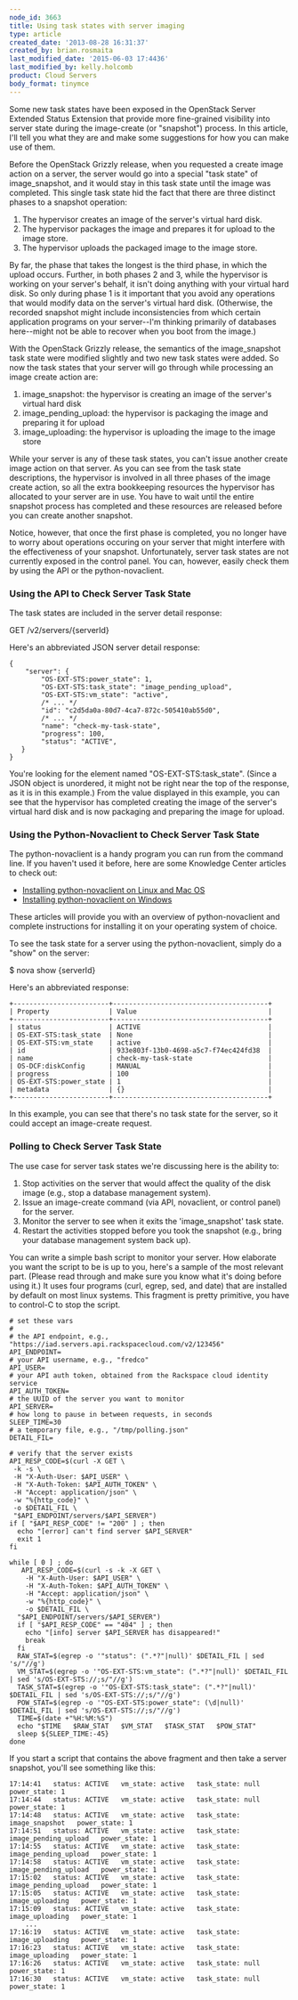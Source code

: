 ```yaml
---
node_id: 3663
title: Using task states with server imaging
type: article
created_date: '2013-08-28 16:31:37'
created_by: brian.rosmaita
last_modified_date: '2015-06-03 17:4436'
last_modified_by: kelly.holcomb
product: Cloud Servers
body_format: tinymce
---
```


Some new task states have been exposed in the OpenStack Server Extended
Status Extension that provide more fine-grained visibility into server
state during the image-create (or "snapshot") process.  In this article,
I'll tell you what they are and make some suggestions for how you can
make use of them.

Before the OpenStack Grizzly release, when you requested a create image
action on a server, the server would go into a special "task state" of
image\_snapshot, and it would stay in this task state until the image
was completed.  This single task state hid the fact that there are three
distinct phases to a snapshot operation:

1.  The hypervisor creates an image of the server's virtual hard disk.
2.  The hypervisor packages the image and prepares it for upload to the
    image store.
3.  The hypervisor uploads the packaged image to the image store.

By far, the phase that takes the longest is the third phase, in which
the upload occurs.  Further, in both phases 2 and 3, while the
hypervisor is working on your server's behalf, it isn't doing anything
with your virtual hard disk.  So only during phase 1 is it important
that you avoid any operations that would modify data on the server's
virtual hard disk.  (Otherwise, the recorded snapshot might include
inconsistencies from which certain application programs on your
server--I'm thinking primarily of databases here--might not be able to
recover when you boot from the image.)

With the OpenStack Grizzly release, the semantics of the image\_snapshot
task state were modified slightly and two new task states were added.
 So now the task states that your server will go through while
processing an image create action are:

1.  image\_snapshot: the hypervisor is creating an image of the server's
    virtual hard disk
2.  image\_pending\_upload: the hypervisor is packaging the image and
    preparing it for upload
3.  image\_uploading: the hypervisor is uploading the image to the image
    store

While your server is any of these task states, you can't issue another
create image action on that server.  As you can see from the task state
descriptions, the hypervisor is involved in all three phases of the
image create action, so all the extra bookkeeping resources the
hypervisor has allocated to your server are in use.  You have to wait
until the entire snapshot process has completed and these resources are
released before you can create another snapshot.

Notice, however, that once the first phase is completed, you no longer
have to worry about operations occuring on your server that might
interfere with the effectiveness of your snapshot.  Unfortunately,
server task states are not currently exposed in the control panel.  You
can, however, easily check them by using the API or the
python-novaclient.

### Using the API to Check Server Task State

The task states are included in the server detail response:

GET /v2/servers/{serverId}

Here's an abbreviated JSON server detail response:

    {
        "server": {
            "OS-EXT-STS:power_state": 1,
            "OS-EXT-STS:task_state": "image_pending_upload",
            "OS-EXT-STS:vm_state": "active",
            /* ... */
            "id": "c2d5da0a-80d7-4ca7-872c-505410ab55d0",
            /* ... */
            "name": "check-my-task-state",
            "progress": 100,
            "status": "ACTIVE",
       }
    }

You're looking for the element named "OS-EXT-STS:task\_state".  (Since a
JSON object is unordered, it might not be right near the top of the
response, as it is in this example.)  From the value displayed in this
example, you can see that the hypervisor has completed creating the
image of the server's virtual hard disk and is now packaging and
preparing the image for upload.

### Using the Python-Novaclient to Check Server Task State

The python-novaclient is a handy program you can run from the command
line.  If you haven't used it before, here are some Knowledge Center
articles to check out:

-   [Installing python-novaclient on Linux and Mac
    OS](http://www.rackspace.com/knowledge_center/article/installing-python-novaclient-on-linux-and-mac-os)
-   [Installing python-novaclient on
    Windows](http://www.rackspace.com/knowledge_center/article/installing-python-novaclient-on-windows)

These articles will provide you with an overview of python-novaclient
and complete instructions for installing it on your operating system of
choice.

To see the task state for a server using the python-novaclient, simply
do a "show" on the server:

\$ nova show {serverId}

Here's an abbreviated response:

    +------------------------+---------------------------------------+
    | Property               | Value                                 |
    +------------------------+---------------------------------------+
    | status                 | ACTIVE                                |
    | OS-EXT-STS:task_state  | None                                  |
    | OS-EXT-STS:vm_state    | active                                |
    | id                     | 933e803f-13b0-4698-a5c7-f74ec424fd38  |
    | name                   | check-my-task-state                   |
    | OS-DCF:diskConfig      | MANUAL                                |
    | progress               | 100                                   |
    | OS-EXT-STS:power_state | 1                                     |
    | metadata               | {}                                    |
    +------------------------+---------------------------------------+

In this example, you can see that there's no task state for the server,
so it could accept an image-create request.

 

### Polling to Check Server Task State

The use case for server task states we're discussing here is the ability
to:

1.  Stop activities on the server that would affect the quality of the
    disk image (e.g., stop a database management system).
2.  Issue an image-create command (via API, novaclient, or control
    panel) for the server.
3.  Monitor the server to see when it exits the 'image\_snapshot' task
    state.
4.  Restart the activities stopped before you took the snapshot (e.g.,
    bring your database management system back up).

You can write a simple bash script to monitor your server.  How
elaborate you want the script to be is up to you, here's a sample of the
most relevant part.  (Please read through and make sure you know what
it's doing before using it.)  It uses four programs (curl, egrep, sed,
and date) that are installed by default on most linux systems.  This
fragment is pretty primitive, you have to control-C to stop the script.

    # set these vars
    #
    # the API endpoint, e.g., "https://iad.servers.api.rackspacecloud.com/v2/123456"
    API_ENDPOINT=
    # your API username, e.g., "fredco"
    API_USER=
    # your API auth token, obtained from the Rackspace cloud identity service
    API_AUTH_TOKEN=
    # the UUID of the server you want to monitor
    API_SERVER=
    # how long to pause in between requests, in seconds
    SLEEP_TIME=30
    # a temporary file, e.g., "/tmp/polling.json"
    DETAIL_FIL=

    # verify that the server exists
    API_RESP_CODE=$(curl -X GET \
     -k -s \
     -H "X-Auth-User: $API_USER" \
     -H "X-Auth-Token: $API_AUTH_TOKEN" \
     -H "Accept: application/json" \
     -w "%{http_code}" \
     -o $DETAIL_FIL \
     "$API_ENDPOINT/servers/$API_SERVER")
    if [ "$API_RESP_CODE" != "200" ] ; then
      echo "[error] can't find server $API_SERVER"
      exit 1
    fi

    while [ 0 ] ; do
       API_RESP_CODE=$(curl -s -k -X GET \
        -H "X-Auth-User: $API_USER" \
        -H "X-Auth-Token: $API_AUTH_TOKEN" \
        -H "Accept: application/json" \
        -w "%{http_code}" \
        -o $DETAIL_FIL \
      "$API_ENDPOINT/servers/$API_SERVER")
      if [ "$API_RESP_CODE" == "404" ] ; then
        echo "[info] server $API_SERVER has disappeared!"
        break
      fi
      RAW_STAT=$(egrep -o '"status": (".*?"|null)' $DETAIL_FIL | sed 's/"//g')
      VM_STAT=$(egrep -o '"OS-EXT-STS:vm_state": (".*?"|null)' $DETAIL_FIL | sed 's/OS-EXT-STS://;s/"//g')
      TASK_STAT=$(egrep -o '"OS-EXT-STS:task_state": (".*?"|null)' $DETAIL_FIL | sed 's/OS-EXT-STS://;s/"//g')
      POW_STAT=$(egrep -o '"OS-EXT-STS:power_state": (\d|null)' $DETAIL_FIL | sed 's/OS-EXT-STS://;s/"//g')
      TIME=$(date +"%H:%M:%S")
      echo "$TIME   $RAW_STAT   $VM_STAT   $TASK_STAT   $POW_STAT"
      sleep ${SLEEP_TIME:-45}
    done

If you start a script that contains the above fragment and then take a
server snapshot, you'll see something like this:

    17:14:41   status: ACTIVE   vm_state: active   task_state: null   power_state: 1
    17:14:44   status: ACTIVE   vm_state: active   task_state: null   power_state: 1
    17:14:48   status: ACTIVE   vm_state: active   task_state: image_snapshot   power_state: 1
    17:14:51   status: ACTIVE   vm_state: active   task_state: image_pending_upload   power_state: 1
    17:14:55   status: ACTIVE   vm_state: active   task_state: image_pending_upload   power_state: 1
    17:14:58   status: ACTIVE   vm_state: active   task_state: image_pending_upload   power_state: 1
    17:15:02   status: ACTIVE   vm_state: active   task_state: image_pending_upload   power_state: 1
    17:15:05   status: ACTIVE   vm_state: active   task_state: image_uploading   power_state: 1
    17:15:09   status: ACTIVE   vm_state: active   task_state: image_uploading   power_state: 1
        ...
    17:16:19   status: ACTIVE   vm_state: active   task_state: image_uploading   power_state: 1
    17:16:23   status: ACTIVE   vm_state: active   task_state: image_uploading   power_state: 1
    17:16:26   status: ACTIVE   vm_state: active   task_state: null   power_state: 1
    17:16:30   status: ACTIVE   vm_state: active   task_state: null   power_state: 1

